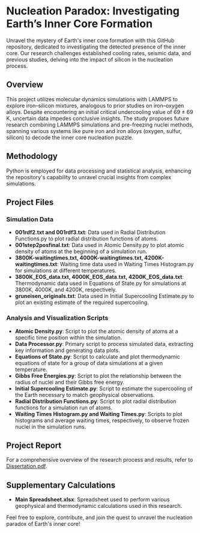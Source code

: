 # Nucleation Paradox: Investigating Earth’s Inner Core Formation

Unravel the mystery of Earth's inner core formation with this GitHub repository, dedicated to investigating the detected presence of the inner core. Our research challenges established cooling rates, seismic data, and previous studies, delving into the impact of silicon in the nucleation process.

## Overview

This project utilizes molecular dynamics simulations with LAMMPS to explore iron–silicon mixtures, analogous to prior studies on iron–oxygen alloys. Despite encountering an initial critical undercooling value of 69 ± 69 K, uncertain data impedes conclusive insights. The study proposes future research combining LAMMPS simulations and pre-freezing nuclei methods, spanning various systems like pure iron and iron alloys (oxygen, sulfur, silicon) to decode the inner core nucleation puzzle.

## Methodology

Python is employed for data processing and statistical analysis, enhancing the repository's capability to unravel crucial insights from complex simulations.

## Project Files

### Simulation Data

- **001rdf2.txt and 001rdf3.txt**: Data used in Radial Distribution Functions.py to plot radial distribution functions of atoms.
- **001step2posfinal.txt**: Data used in Atomic Density.py to plot atomic density of atoms at the beginning of a simulation run.
- **3800K-waitingtimes.txt, 4000K-waitingtimes.txt, 4200K-waitingtimes.txt**: Waiting time data used in Waiting Times Histogram.py for simulations at different temperatures.
- **3800K_EOS_data.txt, 4000K_EOS_data.txt, 4200K_EOS_data.txt**: Thermodynamic data used in Equations of State.py for simulations at 3800K, 4000K, and 4200K, respectively.
- **gruneisen_originals.txt**: Data used in Initial Supercooling Estimate.py to plot an existing estimate of the required supercooling.

### Analysis and Visualization Scripts

- **Atomic Density.py**: Script to plot the atomic density of atoms at a specific time position within the simulation.
- **Data Processor.py**: Primary script to process simulated data, extracting key information and generating data plots.
- **Equations of State.py**: Script to calculate and plot thermodynamic equations of state for a group of data simulations at a given temperature.
- **Gibbs Free Energies.py**: Script to plot the relationship between the radius of nuclei and their Gibbs free energy.
- **Initial Supercooling Estimate.py**: Script to estimate the supercooling of the Earth necessary to match geophysical observations.
- **Radial Distribution Functions.py**: Script to plot radial distribution functions for a simulation run of atoms.
- **Waiting Times Histogram.py and Waiting Times.py**: Scripts to plot histograms and average waiting times, respectively, to observe frozen nuclei in the simulation runs.

## Project Report

For a comprehensive overview of the research process and results, refer to [Dissertation.pdf](Dissertation.pdf).

## Supplementary Calculations

- **Main Spreadsheet.xlsx**: Spreadsheet used to perform various geophysical and thermodynamic calculations used in this research.

Feel free to explore, contribute, and join the quest to unravel the nucleation paradox of Earth's inner core!
